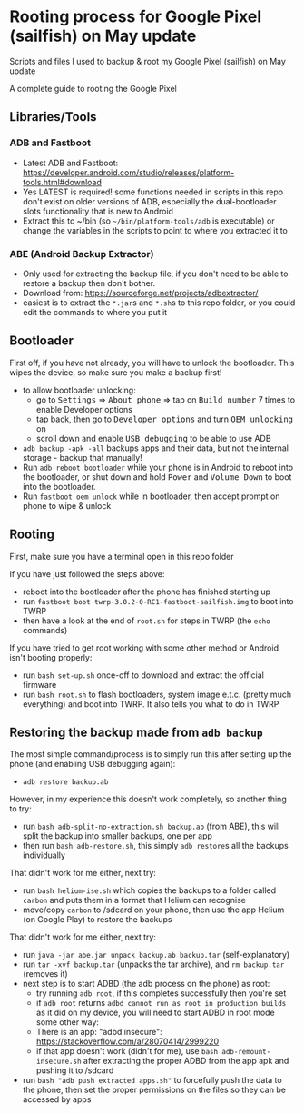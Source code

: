 # Rooting process for Google Pixel (sailfish) on May update
Scripts and files I used to backup & root my Google Pixel (sailfish) on May update

A complete guide to rooting the Google Pixel

## Libraries/Tools
### ADB and Fastboot
- Latest ADB and Fastboot: https://developer.android.com/studio/releases/platform-tools.html#download
- Yes LATEST is required! some functions needed in scripts in this repo don't exist on older versions of ADB, especially the dual-bootloader slots functionality that is new to Android
- Extract this to ~/bin (so `~/bin/platform-tools/adb` is executable) or change the variables in the scripts to point to where you extracted it to

### ABE (Android Backup Extractor)
- Only used for extracting the backup file, if you don't need to be able to restore a backup then don't bother.
- Download from: https://sourceforge.net/projects/adbextractor/
- easiest is to extract the `*.jar`s and `*.sh`s to this repo folder, or you could edit the commands to where you put it

## Bootloader
First off, if you have not already, you will have to unlock the bootloader. This wipes the device, so make sure you make a backup first!

- to allow bootloader unlocking:
  - go to <kbd>Settings</kbd> => <kbd>About phone</kbd> => tap on <kbd>Build number</kbd> 7 times to enable Developer options
  - tap back, then go to <kbd>Developer options</kbd> and turn <kbd>OEM unlocking</kbd> on
  - scroll down and enable <kbd>USB debugging</kbd> to be able to use ADB
- `adb backup -apk -all` backups apps and their data, but not the internal storage - backup that manually!
- Run `adb reboot bootloader` while your phone is in Android to reboot into the bootloader, or shut down and hold <kbd>Power</kbd> and <kbd>Volume Down</kbd> to boot into the bootloader.
- Run `fastboot oem unlock` while in bootloader, then accept prompt on phone to wipe & unlock

## Rooting
First, make sure you have a terminal open in this repo folder

If you have just followed the steps above:
- reboot into the bootloader after the phone has finished starting up
- run `fastboot boot twrp-3.0.2-0-RC1-fastboot-sailfish.img` to boot into TWRP
- then have a look at the end of `root.sh` for steps in TWRP (the `echo` commands)

If you have tried to get root working with some other method or Android isn't booting properly:
- run `bash set-up.sh` once-off to download and extract the official firmware
- run `bash root.sh` to flash bootloaders, system image e.t.c. (pretty much everything) and boot into TWRP. It also tells you what to do in TWRP

## Restoring the backup made from `adb backup`
The most simple command/process is to simply run this after setting up the phone (and enabling USB debugging again):
- `adb restore backup.ab`

However, in my experience this doesn't work completely, so another thing to try:
- run `bash adb-split-no-extraction.sh backup.ab` (from ABE), this will split the backup into smaller backups, one per app
- then run `bash adb-restore.sh`, this simply `adb restore`s all the backups individually

That didn't work for me either, next try:
- run `bash helium-ise.sh` which copies the backups to a folder called `carbon` and puts them in a format that Helium can recognise
- move/copy `carbon` to /sdcard on your phone, then use the app Helium (on Google Play) to restore the backups

That didn't work for me either, next try:
- run `java -jar abe.jar unpack backup.ab backup.tar` (self-explanatory)
- run `tar -xvf backup.tar` (unpacks the tar archive), and `rm backup.tar` (removes it)
- next step is to start ADBD (the adb process on the phone) as root:
  - try running `adb root`, if this completes successfully then you're set
  - if `adb root` returns `adbd cannot run as root in production builds` as it did on my device, you will need to start ADBD in root mode some other way:
  - There is an app: "adbd insecure": https://stackoverflow.com/a/28070414/2999220
  - if that app doesn't work (didn't for me), use `bash adb-remount-insecure.sh` after extracting the proper ADBD from the app apk and pushing it to /sdcard
- run `bash "adb push extracted apps.sh"` to forcefully push the data to the phone, then set the proper permissions on the files so they can be accessed by apps
